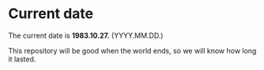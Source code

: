# Current date

The current date is **1983.10.27.** (YYYY.MM.DD.)

This repository will be good when the world ends, so we will know how long it lasted.